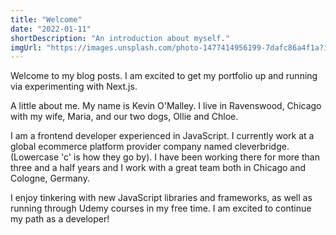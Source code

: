 ```yaml
---
title: "Welcome"
date: "2022-01-11"
shortDescription: "An introduction about myself."
imgUrl: "https://images.unsplash.com/photo-1477414956199-7dafc86a4f1a?ixlib=rb-1.2.1&ixid=MnwxMjA3fDB8MHxwaG90by1wYWdlfHx8fGVufDB8fHx8&auto=format&fit=crop&w=2370&q=80"
---
```


Welcome to my blog posts. I am excited to get my portfolio up and running via experimenting with Next.js.

A little about me. My name is Kevin O'Malley. I live in Ravenswood, Chicago with my wife, Maria, and our two dogs, Ollie and Chloe.

I am a frontend developer experienced in JavaScript. I currently work at a global ecommerce platform provider company named cleverbridge. (Lowercase 'c' is how they go by). I have been working there for more than three and a half years and I work with a great team both in Chicago and Cologne, Germany.

I enjoy tinkering with new JavaScript libraries and frameworks, as well as running through Udemy courses in my free time. I am excited to continue my path as a developer!
